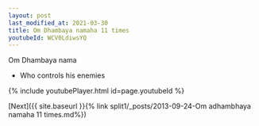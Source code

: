 ```yaml
---
layout: post
last_modified_at: 2021-03-30
title: Om Dhambaya namaha 11 times
youtubeId: WCV0LdiwsYQ
---
```

 
 
Om Dhambaya nama 
 
 -  Who controls his enemies 
 
  
 
  
 
 
 
 
 
 


{% include youtubePlayer.html id=page.youtubeId %}
 
[Next]({{ site.baseurl }}{% link  split1/_posts/2013-09-24-Om adhambhaya namaha 11 times.md%})
 
